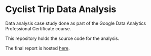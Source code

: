 # Cyclist Trip Data Analysis

Data analysis case study done as part of the Google Data Analytics Professional Certificate course.

This repository holds the source code for the analysis.

The final report is hosted [here](https://jorge-bandeira.github.io/Divvy-Cyclist-Trip-Data-Analysis/).